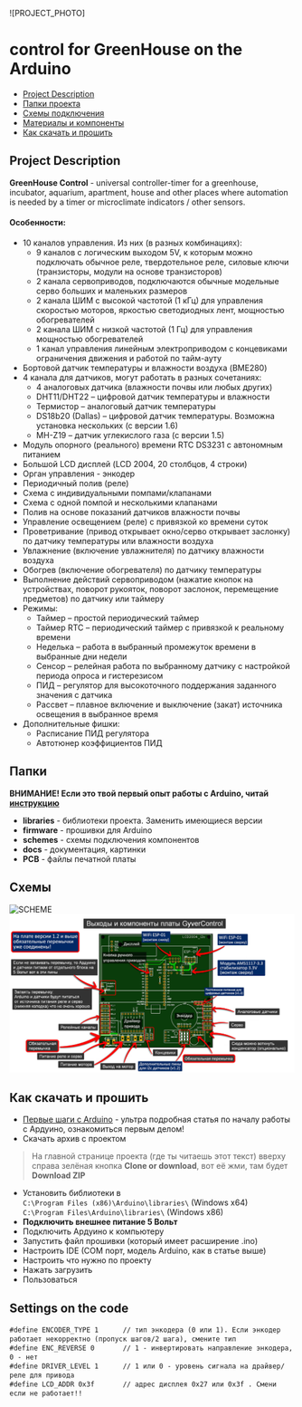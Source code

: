 ![PROJECT_PHOTO]
# control for GreenHouse on the Arduino
* [Project Description](#chapter-0)
* [Папки проекта](#chapter-1)
* [Схемы подключения](#chapter-2)
* [Материалы и компоненты](#chapter-3)
* [Как скачать и прошить](#chapter-4)
<a id="chapter-0"></a>
## Project Description
**GreenHouse Control** - universal controller-timer for a greenhouse, incubator, aquarium, apartment, house and other places where automation is needed by a timer or microclimate indicators / other sensors.
   
#### Особенности:
- 10 каналов управления. Из них (в разных комбинациях):
	- 9 каналов с логическим выходом 5V, к которым можно подключать обычное реле, твердотельное реле, силовые ключи (транзисторы, модули на основе транзисторов)
	- 2 канала сервоприводов, подключаются обычные модельные серво больших и маленьких размеров
	- 2 канала ШИМ с высокой частотой (1 кГц) для управления скоростью моторов, яркостью светодиодных лент, мощностью обогревателей
	- 2 канала ШИМ с низкой частотой (1 Гц) для управления мощностью обогревателей
	- 1 канал управления линейным электроприводом с концевиками ограничения движения и работой по тайм-ауту
- Бортовой датчик температуры и влажности воздуха (BME280)
- 4 канала для датчиков, могут работать в разных сочетаниях:
	- 4 аналоговых датчика (влажности почвы или любых других)
	- DHT11/DHT22 – цифровой датчик температуры и влажности
	- Термистор – аналоговый датчик температуры
	- DS18b20 (Dallas) – цифровой датчик температуры. Возможна установка нескольких (с версии 1.6)
	- MH-Z19 – датчик углекислого газа (с версии 1.5)
- Модуль опорного (реального) времени RTC DS3231 с автономным питанием
- Большой LCD дисплей (LCD 2004, 20 столбцов, 4 строки)
- Орган управления - энкодер
- Периодичный полив (реле)
- Схема с индивидуальными помпами/клапанами
- Схема с одной помпой и несколькими клапанами
- Полив на основе показаний датчиков влажности почвы
- Управление освещением (реле) с привязкой ко времени суток
- Проветривание (привод открывает окно/серво открывает заслонку) по датчику температуры или влажности воздуха
- Увлажнение (включение увлажнителя) по датчику влажности воздуха
- Обогрев (включение обогревателя) по датчику температуры
- Выполнение действий сервоприводом (нажатие кнопок на устройствах, поворот рукояток, поворот заслонок, перемещение предметов) по датчику или таймеру
- Режимы:
	- Таймер – простой периодический таймер
	- Таймер RTC – периодический таймер с привязкой к реальному времени
	- Неделька – работа в выбранный промежуток времени в выбранные дни недели
	- Сенсор – релейная работа по выбранному датчику с настройкой периода опроса и гистерезисом
	- ПИД – регулятор для высокоточного поддержания заданного значения с датчика
	- Рассвет – плавное включение и выключение (закат) источника освещения в выбранное время
- Дополнительные фишки:
	- Расписание ПИД регулятора
	- Автотюнер коэффициентов ПИД

<a id="chapter-1"></a>
## Папки
**ВНИМАНИЕ! Если это твой первый опыт работы с Arduino, читай [инструкцию](#chapter-4)**
- **libraries** - библиотеки проекта. Заменить имеющиеся версии
- **firmware** - прошивки для Arduino
- **schemes** - схемы подключения компонентов
- **docs** - документация, картинки
- **PCB** - файлы печатной платы

<a id="chapter-2"></a>
## Схемы
![SCHEME](https://github.com/AlexGyver/gyverControl/blob/master/schemes/scheme1.jpg)
![SCHEME](https://github.com/AlexGyver/gyverControl/blob/master/PCB/PCBmap.jpg)
<a id="chapter-4"></a>
## Как скачать и прошить
* [Первые шаги с Arduino](http://alexgyver.ru/arduino-first/) - ультра подробная статья по началу работы с Ардуино, ознакомиться первым делом!
* Скачать архив с проектом
> На главной странице проекта (где ты читаешь этот текст) вверху справа зелёная кнопка **Clone or download**, вот её жми, там будет **Download ZIP**
* Установить библиотеки в  
`C:\Program Files (x86)\Arduino\libraries\` (Windows x64)  
`C:\Program Files\Arduino\libraries\` (Windows x86)
* **Подключить внешнее питание 5 Вольт**
* Подключить Ардуино к компьютеру
* Запустить файл прошивки (который имеет расширение .ino)
* Настроить IDE (COM порт, модель Arduino, как в статье выше)
* Настроить что нужно по проекту
* Нажать загрузить
* Пользоваться  

## Settings on the code
    #define ENCODER_TYPE 1      // тип энкодера (0 или 1). Если энкодер работает некорректно (пропуск шагов/2 шага), смените тип
    #define ENC_REVERSE 0       // 1 - инвертировать направление энкодера, 0 - нет
    #define DRIVER_LEVEL 1      // 1 или 0 - уровень сигнала на драйвер/реле для привода
    #define LCD_ADDR 0x3f       // адрес дисплея 0x27 или 0x3f . Смени если не работает!!
<a id="chapter-5"></a>
